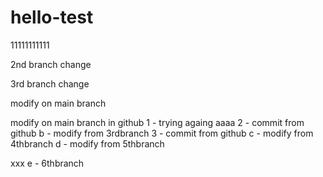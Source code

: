 # hello-test

11111111111

2nd branch change

3rd branch change

modify on main branch

modify on main branch in github
1 - trying againg
aaaa
2 - commit from github
b - modify from 3rdbranch
3 - commit from github
c - modify from 4thbranch
d - modify from 5thbranch

xxx
e - 6thbranch

